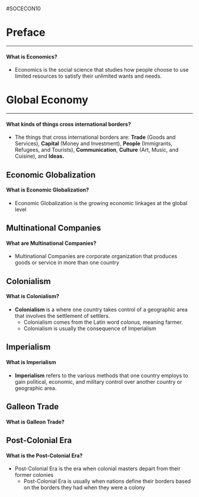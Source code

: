 #SOCECON10 
# Preface
---
#### What is Economics?
- Economics is the social science that studies how people choose to use limited resources to satisfy their unlimited wants and needs.
# Global Economy
---
#### What kinds of things cross international borders?
- The things that cross international borders are: **Trade** (Goods and Services), **Capital** (Money and Investment), **People** (Immigrants, Refugees, and Tourists), **Communication**, **Culture** (Art, Music, and Cuisine), and **Ideas.**
## Economic Globalization
#### What is Economic Globalization?
- Economic Globalization is the growing economic linkages at the global level
## Multinational Companies
#### What are Multinational Companies?
- Multinational Companies are corporate organization that produces goods or service in more than one country
## Colonialism
#### What is Colonialism?
- **Colonialism** is a where one country takes control of a geographic area that involves the settlement of settlers.
	- Colonialism comes from the Latin word *colonus,* meaning farmer.
	- Colonialism is usually the consequence of Imperialism
## Imperialism
#### What is Imperialism
- **Imperialism** refers to the various methods that one country employs to gain political, economic, and military control over another country or geographic area.

## Galleon Trade
#### What is Galleon Trade?

## Post-Colonial Era
#### What is the Post-Colonial Era?
- Post-Colonial Era is the era when colonial masters depart from their former colonies
	- Post-Colonial Era is usually when nations define their borders based on the borders they had when they were a colony